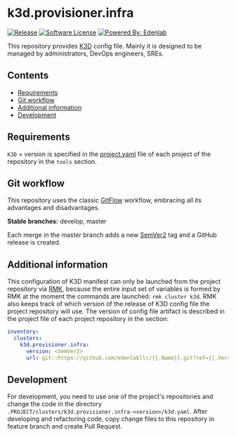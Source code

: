 # k3d.provisioner.infra

[![Release](https://img.shields.io/github/v/release/edenlabllc/k3d.provisioner.infra.svg?style=for-the-badge)](https://github.com/edenlabllc/aws.provisioner.infra/releases/latest)
[![Software License](https://img.shields.io/github/license/edenlabllc/k3d.provisioner.infra.svg?style=for-the-badge)](LICENSE)
[![Powered By: Edenlab](https://img.shields.io/badge/powered%20by-edenlab-8A2BE2.svg?style=for-the-badge)](https://edenlab.io)

This repository provides [K3D](https://k3d.io) config file. 
Mainly it is designed to be managed by administrators, DevOps engineers, SREs.

## Contents

* [Requirements](#requirements)
* [Git workflow](#git-workflow)
* [Additional information](#additional-information)
* [Development](#development)

## Requirements

`K3D` = version is specified in the [project.yaml](https://github.com/edenlabllc/rmk/blob/develop/docs/configuration/project-management/preparation-of-project-repository.md#projectyaml) file 
of each project of the repository in the `tools` section.

## Git workflow

This repository uses the classic [GitFlow](https://www.atlassian.com/git/tutorials/comparing-workflows/gitflow-workflow) workflow, 
embracing all its advantages and disadvantages.

**Stable branches:** develop, master

Each merge in the master branch adds a new [SemVer2](https://semver.org/) tag and a GitHub release is created.

## Additional information

This configuration of K3D manifest can only be launched from the project repository via [RMK](https://github.com/edenlabllc/rmk),
because the entire input set of variables is formed by RMK at the moment 
the commands are launched: `rmk cluster k3d`.
RMK also keeps track of which version of the release of K3D config file the project repository will use.
The version of config file artifact is described in the project file of each 
project repository in the section:

```yaml
inventory:
  clusters:
    k3d.provisioner.infra:
      version: <SemVer2>
      url: git::https://github.com/edenlabllc/{{.Name}}.git?ref={{.Version}}
```

## Development

For development, you need to use one of the project's repositories and change the code 
in the directory `.PROJECT/clusters/k3d.provisioner.infra-<version>/k3d.yaml`.
After developing and refactoring code, copy change files to this repository in feature branch and create Pull Request.
